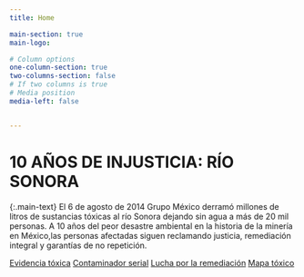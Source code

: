 ```yaml
---
title: Home

main-section: true
main-logo:

# Column options
one-column-section: true
two-columns-section: false
# If two columns is true
# Media position
media-left: false


---
```

# 10 AÑOS DE INJUSTICIA: RÍO SONORA

{:.main-text}
El 6 de agosto de 2014 Grupo México derramó millones de litros de sustancias tóxicas al río Sonora dejando sin agua a más de 20 mil personas. A 10 años del peor desastre ambiental en la historia de la minería en México,las personas afectadas siguen reclamando justicia, remediación integral y garantías de no repetición.

[Evidencia tóxica]()
[Contaminador serial]()
[Lucha por la remediación]()
[Mapa tóxico]()




